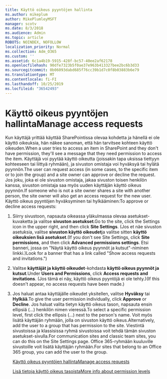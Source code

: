 ```yaml
---
title: Käyttö oikeus pyyntöjen hallinta
ms.author: mikeplum
author: MikePlumleyMSFT
manager: scotv
ms.date: 8/3/2018
ms.audience: Admin
ms.topic: article
ROBOTS: NOINDEX, NOFOLLOW
localization_priority: Normal
ms.collection: Adm_O365
ms.custom: ''
ms.assetid: 6c1a4b19-5915-428f-bc57-40ee2af62178
ms.openlocfilehash: 90dfe7323b5f0ae37e963b413327bee2bc6b3d33
ms.sourcegitcommit: 0b06093dabd685f76cc39b1d7c0f8b03883b6e79
ms.translationtype: MT
ms.contentlocale: fi-FI
ms.lasthandoff: 10/25/2019
ms.locfileid: "36542493"
---
```

# <a name="manage-access-requests"></a><span data-ttu-id="9cfba-102">Käyttö oikeus pyyntöjen hallinta</span><span class="sxs-lookup"><span data-stu-id="9cfba-102">Manage access requests</span></span>

<span data-ttu-id="9cfba-103">Kun käyttäjä yrittää käyttää SharePointissa olevaa kohdetta ja hänellä ei ole käyttö oikeuksia, hän näkee sanoman, että hän tarvitsee kohteen käyttö oikeuden.</span><span class="sxs-lookup"><span data-stu-id="9cfba-103">When a user tries to access an item in SharePoint and they don't have permission, they'll see a message that they need permission to access the item.</span></span> <span data-ttu-id="9cfba-104">Käyttäjä voi pyytää käyttö oikeutta (joissakin tapa uksissa tiettyyn kohteeseen tai liittyä ryhmään), ja sivuston omistaja voi hyväksyä tai hylätä pyynnön.</span><span class="sxs-lookup"><span data-stu-id="9cfba-104">The user can request access (in some cases, to the specific item or to join the group) and a site owner can approve or decline the request.</span></span> <span data-ttu-id="9cfba-105">Jos joku, joka ei ole sivuston omistaja, jakaa sivuston toisen henkilön kanssa, sivuston omistaja saa myös uuden käyttäjän käyttö oikeus pyynnön.</span><span class="sxs-lookup"><span data-stu-id="9cfba-105">If someone who is not a site owner shares a site with another person, the site owner will also get an access request for the new user.</span></span> <span data-ttu-id="9cfba-106">Käyttö oikeus pyyntöjen hyväksyminen tai hylkääminen:</span><span class="sxs-lookup"><span data-stu-id="9cfba-106">To approve or decline access requests:</span></span>
  
1. <span data-ttu-id="9cfba-107">Siirry sivustoon, napsauta oikeassa yläkulmassa olevaa asetukset-kuvaketta ja valitse **sivuston asetukset**.</span><span class="sxs-lookup"><span data-stu-id="9cfba-107">Go to the site, click the Settings icon in the upper right, and then click **Site Settings**.</span></span> <span data-ttu-id="9cfba-108">(Jos et näe sivuston asetuksia, valitse **sivuston käyttö oikeudet**ja valitse sitten **käyttö oikeuksien lisä asetukset**.</span><span class="sxs-lookup"><span data-stu-id="9cfba-108">(If you don't see Site Settings, click **Site permissions**, and then click **Advanced permissions settings**.</span></span> <span data-ttu-id="9cfba-109">Etsi banneri, jossa on "Näytä käyttö oikeus pyynnöt ja kutsut"-niminen linkki.)</span><span class="sxs-lookup"><span data-stu-id="9cfba-109">Look for a banner that has a link called "Show access requests and invitations.")</span></span>
    
2. <span data-ttu-id="9cfba-110">Valitse **käyttäjät ja käyttö oikeudet**-kohdasta **käyttö oikeus pyynnöt ja kutsut**.</span><span class="sxs-lookup"><span data-stu-id="9cfba-110">Under **Users and Permissions**, click **Access requests and invitations**.</span></span> <span data-ttu-id="9cfba-111">(Jos tämä ei näy, käyttö oikeus pyyntöjä ei ole tehty.)</span><span class="sxs-lookup"><span data-stu-id="9cfba-111">(If this doesn't appear, no access requests have been made.)</span></span>
    
3. <span data-ttu-id="9cfba-112">Jos haluat antaa käyttäjälle oikeudet yksitellen, valitse **Hyväksy** tai **Hylkää**.</span><span class="sxs-lookup"><span data-stu-id="9cfba-112">To give the user permission individually, click **Approve** or **Decline**.</span></span> <span data-ttu-id="9cfba-113">Jos haluat valita tietyn käyttö oikeus tason, napsauta ensin ellipsiä (...) henkilön nimen vieressä.</span><span class="sxs-lookup"><span data-stu-id="9cfba-113">To select a specific permission level, first click the ellipsis (...) next to the person's name.</span></span> <span data-ttu-id="9cfba-114">Voit myös lisätä käyttäjän ryhmään, jolla on sivuston käyttö oikeus.</span><span class="sxs-lookup"><span data-stu-id="9cfba-114">Alternatively, add the user to a group that has permission to the site.</span></span> <span data-ttu-id="9cfba-115">Viestintä sivustoissa ja klassisissa ryhmä sivustoissa voit tehdä tämän sivuston asetukset-sivulla.</span><span class="sxs-lookup"><span data-stu-id="9cfba-115">For communication sites and classic team sites, you can do this on the Site Settings page.</span></span> <span data-ttu-id="9cfba-116">Office 365-ryhmään kuuluville sivustoille voit lisätä käyttäjän ryhmään.</span><span class="sxs-lookup"><span data-stu-id="9cfba-116">For sites that belong to an Office 365 group, you can add the user to the group.</span></span>
    
    [<span data-ttu-id="9cfba-117">Käyttö oikeus pyyntöjen hallinta</span><span class="sxs-lookup"><span data-stu-id="9cfba-117">Manage access requests </span></span>](https://go.microsoft.com/fwlink/?linkid=2008747)
    
    [<span data-ttu-id="9cfba-118">Lisä tietoja käyttö oikeus tasoista</span><span class="sxs-lookup"><span data-stu-id="9cfba-118">More info about permission levels</span></span>](https://go.microsoft.com/fwlink/?linkid=867071)
    

